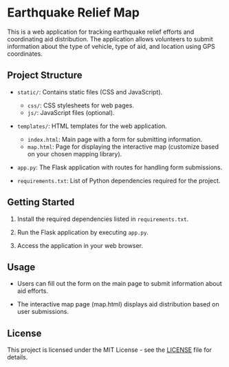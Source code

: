 # Earthquake Relief Map

This is a web application for tracking earthquake relief efforts and coordinating aid distribution. The application allows volunteers to submit information about the type of vehicle, type of aid, and location using GPS coordinates.

## Project Structure

- `static/`: Contains static files (CSS and JavaScript).
  - `css/`: CSS stylesheets for web pages.
  - `js/`: JavaScript files (optional).

- `templates/`: HTML templates for the web application.
  - `index.html`: Main page with a form for submitting information.
  - `map.html`: Page for displaying the interactive map (customize based on your chosen mapping library).

- `app.py`: The Flask application with routes for handling form submissions.

- `requirements.txt`: List of Python dependencies required for the project.

## Getting Started

1. Install the required dependencies listed in `requirements.txt`.

2. Run the Flask application by executing `app.py`.

3. Access the application in your web browser.

## Usage

- Users can fill out the form on the main page to submit information about aid efforts.

- The interactive map page (map.html) displays aid distribution based on user submissions.

## License

This project is licensed under the MIT License - see the [LICENSE](LICENSE) file for details.
